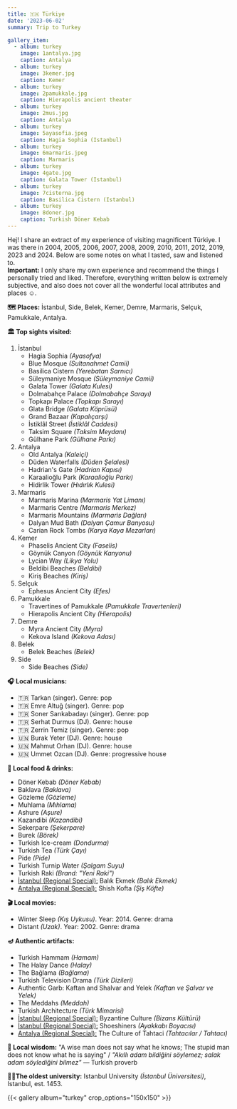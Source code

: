 ```yaml
---
title: 🇹🇷 Türkiye
date: '2023-06-02'
summary: Trip to Turkey

gallery_item:
  - album: turkey
    image: 1antalya.jpg
    caption: Antalya
  - album: turkey
    image: 3kemer.jpg
    caption: Kemer
  - album: turkey
    image: 2pamukkale.jpg
    caption: Hierapolis ancient theater
  - album: turkey
    image: 2mus.jpg
    caption: Antalya  
  - album: turkey
    image: 5ayasofia.jpeg
    caption: Hagia Sophia (Istanbul)
  - album: turkey
    image: 6marmaris.jpeg
    caption: Marmaris
  - album: turkey
    image: 4gate.jpg
    caption: Galata Tower (Istanbul)
  - album: turkey
    image: 7cisterna.jpg
    caption: Basilica Cistern (Istanbul)
  - album: turkey
    image: 8doner.jpg
    caption: Turkish Döner Kebab
---
```

Hej! I share an extract of my experience of visiting magnificent Türkiye. I was there in 2004, 2005, 2006, 2007, 2008, 2009, 2010, 2011, 2012, 2019, 2023 and 2024. Below are some notes on what I tasted, saw and listened to.<br>
<b>Important:</b> I only share my own experience and recommend the things I personally tried and liked. Therefore, everything written below is extremely subjective, and also does not cover all the wonderful local attributes and places ☺️.

<b>🗺 Places:</b> İstanbul, Side, Belek, Kemer, Demre, Marmaris, Selçuk, Pamukkale, Antalya.<br>

<b>🏛 Top sights visited: </b>
1. İstanbul
    - Hagia Sophia <i>(Ayasofya)</i>
    - Blue Mosque <i>(Sultanahmet Camii)</i>
    - Basilica Cistern <i>(Yerebatan Sarnıcı)</i>
    - Süleymaniye Mosque <i>(Süleymaniye Camii)</i>
    - Galata Tower <i>(Galata Kulesi)</i>
    - Dolmabahçe Palace <i>(Dolmabahçe Sarayı)</i>
    - Topkapı Palace <i>(Topkapı Sarayı)</i>
    - Glata Bridge <i>(Galata Köprüsü)</i>
    - Grand Bazaar <i>(Kapalıçarşı)</i>
    - İstiklâl Street <i>(İstiklâl Caddesi)</i>
    - Taksim Square <i>(Taksim Meydanı)</i>
    - Gülhane Park <i>(Gülhane Parkı)</i>
2. Antalya
    - Old Antalya <i>(Kaleiçi)</i>
    - Düden Waterfalls <i>(Düden Şelalesi)</i>
    - Hadrian's Gate <i>(Hadrian Kapısı)</i>
    - Karaalioğlu Park <i>(Karaalioğlu Parkı)</i>
    - Hidirlik Tower <i>(Hıdırlık Kulesi)</i>
3. Marmaris
    - Marmaris Marina <i>(Marmaris Yat Limanı)</i>
    - Marmaris Centre <i>(Marmaris Merkez)</i>
    - Marmaris Mountains <i>(Marmaris Dağları)</i>
    - Dalyan Mud Bath <i>(Dalyan Çamur Banyosu)</i>
    - Carian Rock Tombs <i>(Karya Kaya Mezarları)</i>
4. Kemer
    - Phaselis Ancient City <i>(Faselis)</i>
    - Göynük Canyon <i>(Göynük Kanyonu)</i>
    - Lycian Way <i>(Likya Yolu)</i>
    - Beldibi Beaches <i>(Beldibi)</i>
    - Kiriş Beaches <i>(Kiriş)</i>
5. Selçuk
    - Ephesus Ancient City <i>(Efes)</i>    
6. Pamukkale
    - Travertines of Pamukkale <i>(Pamukkale Travertenleri)</i>
    - Hierapolis Ancient City <i>(Hierapolis)</i>
7. Demre
    - Myra Ancient City <i>(Myra)</i>
    - Kekova Island <i>(Kekova Adası)</i>
8. Belek 
    - Belek Beaches <i>(Belek)</i>
9. Side
    - Side Beaches <i>(Side)</i>  

 
<b>🎧 Local musicians: </b>
- 🇹🇷 Tarkan (singer). Genre: pop
- 🇹🇷 Emre Altuğ (singer). Genre: pop
- 🇹🇷 Soner Sarıkabadayı (singer). Genre: pop
- 🇹🇷 Serhat Durmus (DJ). Genre: house
- 🇹🇷 Zerrin Temiz (singer). Genre: pop
- 🇺🇳 Burak Yeter (DJ). Genre: house
- 🇺🇳 Mahmut Orhan (DJ). Genre: house
- 🇺🇳 Ummet Ozcan (DJ). Genre: progressive house


<b>🥘 Local food & drinks: </b>
- Döner Kebab <i>(Döner Kebab)</i>
- Baklava <i>(Baklava) </i>
- Gözleme <i>(Gözleme)</i>
- Muhlama <i>(Mıhlama)</i>
- Ashure <i>(Aşure)</i>
- Kazandibi <i>(Kazandibi)</i>
- Sekerpare <i>(Şekerpare)</i>
- Burek <i>(Börek)</i>
- Turkish Ice-cream <i>(Dondurma)</i>
- Turkish Tea <i>(Türk Çayı)</i>
- Pide <i>(Pide)</i>
- Turkish Turnip Water <i>(Şalgam Suyu)</i>
- Turkish Raki <i>(Brand: "Yeni Raki")</i>
- <u>İstanbul (Regional Special):</u> Balık Ekmek <i>(Balık Ekmek)</i>
- <u>Antalya (Regional Special):</u> Shish Kofta <i>(Şiş Köfte)</i>


<b>🎬 Local movies:</b>
- Winter Sleep <i>(Kış Uykusu)</i>. Year: 2014. Genre: drama
- Distant <i>(Uzak)</i>. Year: 2002. Genre: drama


<b>🪔 Authentic artifacts:</b>
- Turkish Hammam <i>(Hamam)</i>
- The Halay Dance <i>(Halay)</i>
- The Bağlama <i>(Bağlama)</i>
- Turkish Television Drama <i>(Türk Dizileri)</i>
- Authentic Garb: Kaftan and Shalvar and Yelek <i>(Kaftan ve Şalvar ve Yelek)</i>
- The Meddahs <i>(Meddah)</i>
- Turkish Architecture <i>(Türk Mimarisi)</i>
- <u>İstanbul (Regional Special):</u> Byzantine Culture <i>(Bizans Kültürü)</i>
- <u>İstanbul (Regional Special):</u> Shoeshiners <i>(Ayakkabı Boyacısı)</i>
- <u>Antalya (Regional Special):</u> The Culture of Tahtaci <i>(Tahtacılar / Tahtacı)</i>

<b>🦉 Local wisdom:</b> "A wise man does not say what he knows; The stupid man does not know what he is saying" / <i>"Akıllı adam bildiğini söylemez; salak adam söylediğini bilmez"</i> — Turkish proverb

<b>👨‍🎓The oldest university:</b> Istanbul University <i>(İstanbul Üniversitesi)</i>, Istanbul, est. 1453. 

{{< gallery album="turkey" crop_options="150x150" >}}
   

